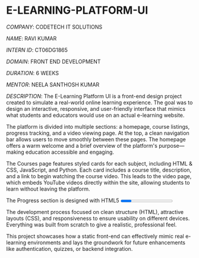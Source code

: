 # E-LEARNING-PLATFORM-UI
*COMPANY*: CODETECH IT SOLUTIONS

*NAME*: RAVI KUMAR

*INTERN ID*: CT06DG1865

*DOMAIN*: FRONT END DEVELOPMENT

*DURATION*: 6 WEEKS

*MENTOR*: NEELA SANTHOSH KUMAR

*DESCRIPTION*:
The E-Learning Platform UI is a front-end design project created to simulate a real-world online learning experience. The goal was to design an interactive, responsive, and user-friendly interface that mimics what students and educators would use on an actual e-learning website.

The platform is divided into multiple sections: a homepage, course listings, progress tracking, and a video viewing page. At the top, a clean navigation bar allows users to move smoothly between these pages. The homepage offers a warm welcome and a brief overview of the platform's purpose—making education accessible and engaging.

The Courses page features styled cards for each subject, including HTML & CSS, JavaScript, and Python. Each card includes a course title, description, and a link to begin watching the course video. This leads to the video page, which embeds YouTube videos directly within the site, allowing students to learn without leaving the platform.

The Progress section is designed with HTML5 <progress> bars that visually show how far a user has come in each course. It's a simple but effective way to reflect user engagement and encourage goal-setting.

The development process focused on clean structure (HTML), attractive layouts (CSS), and responsiveness to ensure usability on different devices. Everything was built from scratch to give a realistic, professional feel.

This project showcases how a static front-end can effectively mimic real e-learning environments and lays the groundwork for future enhancements like authentication, quizzes, or backend integration.
